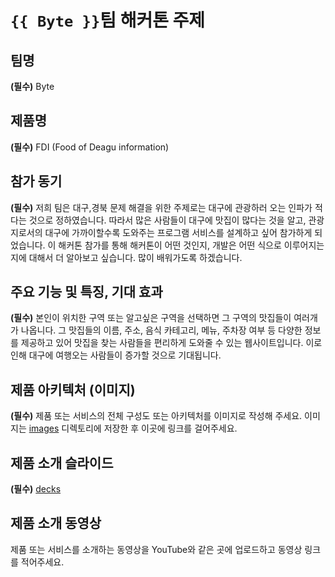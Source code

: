 # `{{ Byte }}`팀 해커톤 주제

## 팀명

**(필수)** Byte

## 제품명

**(필수)** FDI (Food of Deagu information)

## 참가 동기

**(필수)** 저희 팀은 대구,경북 문제 해결을 위한 주제로는 대구에 관광하러 오는 인파가 적다는 것으로 정하였습니다. 따라서 많은 사람들이 대구에 맛집이 많다는 것을 알고, 관광지로서의 대구에 가까이할수록 도와주는 프로그램 서비스를 설계하고 싶어 참가하게 되었습니다. 이 해커톤 참가를 통해 해커톤이 어떤 것인지, 개발은 어떤 식으로 이루어지는지에 대해서 더 알아보고 싶습니다. 많이 배워가도록 하겠습니다.

## 주요 기능 및 특징, 기대 효과

**(필수)** 본인이 위치한 구역 또는 알고싶은 구역을 선택하면 그 구역의 맛집들이 여러개가 나옵니다. 그 맛집들의 이름, 주소, 음식 카테고리, 메뉴, 주차장 여부 등 다양한 정보를 제공하고 있어 맛집을 찾는 사람들을 편리하게 도와줄 수 있는 웹사이트입니다. 이로 인해 대구에 여행오는 사람들이 증가할 것으로 기대됩니다.

## 제품 아키텍처 (이미지)

**(필수)** 제품 또는 서비스의 전체 구성도 또는 아키텍처를 이미지로 작성해 주세요. 이미지는 [images](./images) 디렉토리에 저장한 후 이곳에 링크를 걸어주세요.

## 제품 소개 슬라이드

**(필수)** [decks](https://github.com/hackersground-kr/Byte/blob/main/decks/%ED%94%84%EB%A0%88%EC%A0%A0%ED%85%8C%EC%9D%B4%EC%85%98%2012.zip)
## 제품 소개 동영상

제품 또는 서비스를 소개하는 동영상을 YouTube와 같은 곳에 업로드하고 동영상 링크를 적어주세요.
